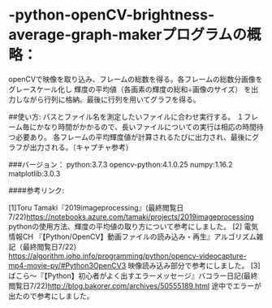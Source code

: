 # -python-openCV-brightness-average-graph-makerプログラムの概略：
openCVで映像を取り込み、フレームの総数を得る。各フレームの総数分画像をグレースケール化し
輝度の平均値（各画素の輝度の総和÷画像のサイズ）
を出力しながら行列に格納。最後に行列を用いてグラフを得る。

##使い方:
パスとファイル名を測定したいファイルに合わせ実行する。
１フレーム毎にかなり時間がかかるので、長いファイルについての実行は相応の時間待つ必要あり。
各フレームの平均輝度値が計算されるたびに出力され、最後にグラフが出力される。（キャプチャ参考）

###バージョン：
python:3.7.3
opencv-python:4.1.0.25
numpy:1.16.2
matplotlib:3.0.3

####参考リンク:

[1]Toru Tamaki『2019imageprocessing』(最終閲覧日7/22)https://notebooks.azure.com/tamaki/projects/2019imageprocessing
pythonの使用方法、輝度の平均値の取り方について参考にしました。
[2] 電気情報CH 『【Python/OpenCV】動画ファイルの読み込み・再生』アルゴリズム雑記（最終閲覧日7/22）https://algorithm.joho.info/programming/python/opencv-videocapture-mp4-movie-py/#Python3OpenCV3
映像読み込み部分で参考にしました。
[3]ばこら～『【Python】初心者がよく出すエラーメッセージ』バコラー日記(最終閲覧日7/22)http://blog.bakorer.com/archives/50555189.html
途中でエラーが出たので参考にしました。
